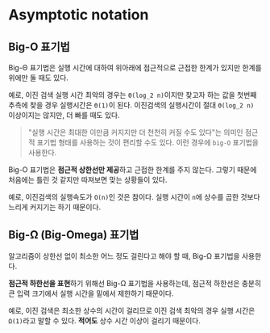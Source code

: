 # Asymptotic notation

## Big-O 표기법

Big-Θ 표기법은 실행 시간에 대하여 위아래에 점근적으로 근접한 한계가 있지만 한계를 위에만 둘 때도 있다.

예로, 이진 검색 실행 시간 최악의 경우는 `Θ(log_2 n)`이지만 찾고자 하는 값을 첫번째 추측에 찾을 경우 실행시간은 `Θ(1)`이 된다. 이진검색의 실행시간이 절대 `Θ(log_2 n)` 이상이지는 않지만, 더 빠를 때도 있다.

> "실행 시간은 최대한 이만큼 커지지만 더 천천히 커질 수도 있다"는 의미인 점근적 표기법 형태를 사용하는 것이 편리할 수도 있다. 이런 경우에 `big-O` 표기법을 사용한다.

Big-O 표기법은 **점근적 상한선만 제공**하고 근접한 한계를 주지 않는다. 그렇기 때문에 처음에는 틀린 것 같지만 따져보면 맞는 상황들이 있다.

예로, 이진검색의 실행속도가 `O(n)`인 것은 참이다. 실행 시간이 `n`에 상수를 곱한 것보다 느리게 커지기는 하기 때문이다.

## Big-Ω (Big-Omega) 표기법

알고리즘이 상한선 없이 최소한 어느 정도 걸린다고 해야 할 때, Big-Ω 표기법을 사용한다.

**점근적 하한선을 표현**하기 위해선 Big-Ω 표기법을 사용하는데, 점근적 하한선은 충분히 큰 입력 크기에서 실행 시간을 밑에서 제한하기 때문이다.

예로, 이진 검색은 최소한 상수의 시간이 걸리므로 이진 검색 최악의 경우 실행 시간은 `Ω(1)`라고 말할 수 있다. **적어도** 상수 시간 이상이 걸리기 때문이다.
